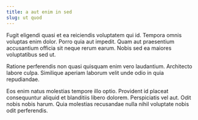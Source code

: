 ```yaml
---
title: a aut enim in sed
slug: ut quod
---
```


Fugit eligendi quasi et ea reiciendis voluptatem qui id. Tempora omnis voluptas enim dolor. Porro quia aut impedit. Quam aut praesentium accusantium officia sit neque rerum earum. Nobis sed ea maiores voluptatibus sed ut.

Ratione perferendis non quasi quisquam enim vero laudantium. Architecto labore culpa. Similique aperiam laborum velit unde odio in quia repudiandae.

Eos enim natus molestias tempore illo optio. Provident id placeat consequuntur aliquid et blanditiis libero dolorem. Perspiciatis vel aut. Odit nobis nobis harum. Quia molestias recusandae nulla nihil voluptate nobis odit perferendis.
